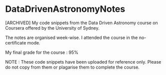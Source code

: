 # DataDrivenAstronomyNotes
[ARCHIVED] My code snippets from the Data Driven Astronomy course on Coursera offered by the University of Sydney.


The notes are organised week-wise. I attended the course in the no-certificate mode.

My final grade for the course : 95%


NOTE : These code snippets have been uploaded for reference only. Please do not copy from them or plagarise them to complete the course.
